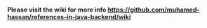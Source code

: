 #### Please visit the wiki for more info https://github.com/muhamed-hassan/references-in-java-backend/wiki
